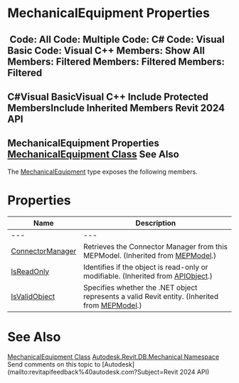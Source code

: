 # MechanicalEquipment Properties

﻿
 Code: All Code: Multiple Code: C# Code: Visual Basic Code: Visual C++  Members: Show All Members: Filtered Members: Filtered Members: Filtered   
---  
C#Visual BasicVisual C++
Include Protected MembersInclude Inherited Members
Revit 2024 API  
---  
MechanicalEquipment Properties  
[MechanicalEquipment Class](ac807ec8-776f-63f5-3550-a56dae7f9ac3.md "MechanicalEquipment Class") See Also  
---  
The [MechanicalEquipment](ac807ec8-776f-63f5-3550-a56dae7f9ac3.md "MechanicalEquipment Class") type exposes the following members.
# Properties
| Name | Description |
| --- | --- |
| --- | --- | --- |
| [ConnectorManager](ee6d27a2-5c57-8e13-f0c1-504028545220.md "ConnectorManager Property") | Retrieves the Connector Manager from this MEPModel.  (Inherited from [MEPModel](dd78bce5-2ed6-ed3c-f329-1663bf08afa6.md "MEPModel Class").) |
| [IsReadOnly](d516bcd2-a3fd-a578-58f6-f1add979bd07.md "IsReadOnly Property") | Identifies if the object is read-only or modifiable. (Inherited from [APIObject](beb86ef5-39ad-3f0d-0cd9-0c929387a2bb.md "APIObject Class").) |
| [IsValidObject](22d4a204-563b-54f2-4f1a-3d5336b1d104.md "IsValidObject Property") | Specifies whether the .NET object represents a valid Revit entity.  (Inherited from [MEPModel](dd78bce5-2ed6-ed3c-f329-1663bf08afa6.md "MEPModel Class").) |

# See Also
[MechanicalEquipment Class](ac807ec8-776f-63f5-3550-a56dae7f9ac3.md "MechanicalEquipment Class")
[Autodesk.Revit.DB.Mechanical Namespace](0eafd899-5912-56fd-94b1-d286156e26fc.md "Autodesk.Revit.DB.Mechanical Namespace")
Send comments on this topic to [Autodesk](mailto:revitapifeedback%40autodesk.com?Subject=Revit 2024 API)